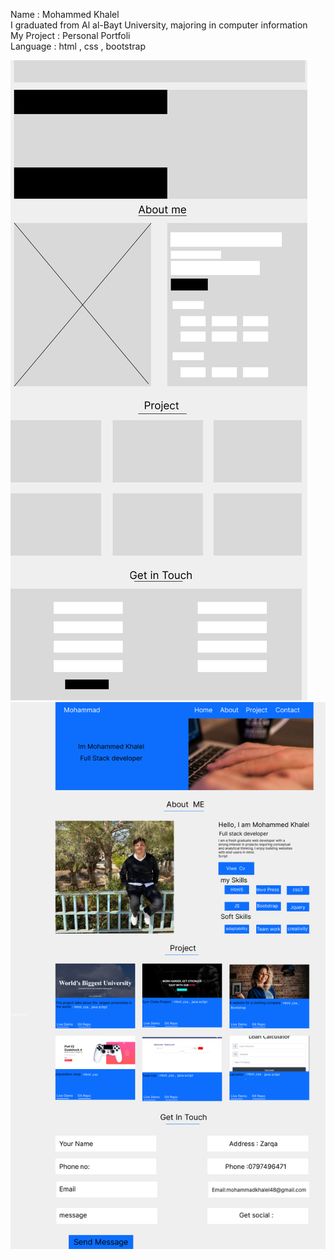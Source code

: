 Name : Mohammed Khalel<br>
I graduated from Al al-Bayt University, majoring in computer information<br>
My Project : Personal Portfoli<br>
Language : html , css , bootstrap <br>

![wireframe img](./img/Untitled%20(3).png)
![mock up img](./img/Untitled%20(7).png)
